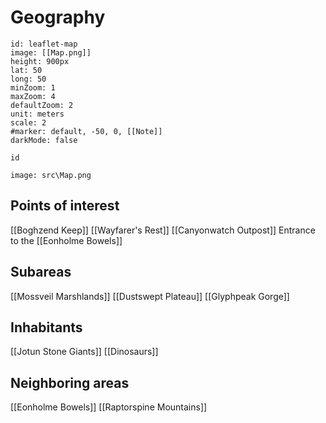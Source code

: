 # Geography
```leaflet 
id: leaflet-map 
image: [[Map.png]] 
height: 900px 
lat: 50 
long: 50 
minZoom: 1
maxZoom: 4 
defaultZoom: 2 
unit: meters 
scale: 2
#marker: default, -50, 0, [[Note]] 
darkMode: false 
```
```leaflet
id
```
```leaflet
image: src\Map.png
```
## Points of interest
[[Boghzend Keep]]
[[Wayfarer's Rest]]
[[Canyonwatch Outpost]]
Entrance to the [[Eonholme Bowels]]
## Subareas
[[Mossveil Marshlands]]
[[Dustswept Plateau]]
[[Glyphpeak Gorge]]
## Inhabitants
[[Jotun Stone Giants]]
[[Dinosaurs]]
## Neighboring areas
[[Eonholme Bowels]]
[[Raptorspine Mountains]]
